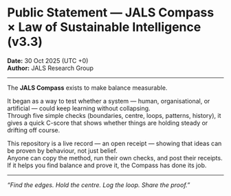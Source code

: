 # Public Statement — JALS Compass × Law of Sustainable Intelligence (v3.3)

**Date:** 30 Oct 2025 (UTC +0)  
**Author:** JALS Research Group

---

The **JALS Compass** exists to make balance measurable.

It began as a way to test whether a system — human, organisational, or artificial — could keep learning without collapsing.  
Through five simple checks (boundaries, centre, loops, patterns, history), it gives a quick C-score that shows whether things are holding steady or drifting off course.

This repository is a live record — an open receipt — showing that ideas can be proven by behaviour, not just belief.  
Anyone can copy the method, run their own checks, and post their receipts.  
If it helps you find balance and prove it, the Compass has done its job.

---

*“Find the edges. Hold the centre. Log the loop. Share the proof.”*

